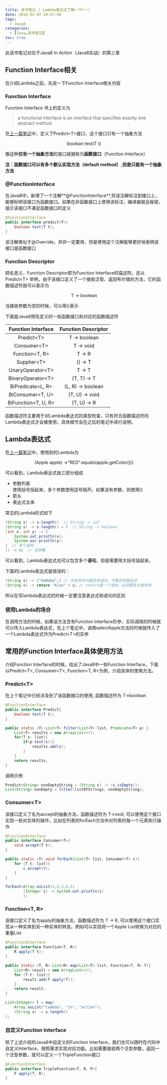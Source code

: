 ```yaml
---
title: 读书笔记 | Lambda表达式了解一下(一)
date: 2018-02-07 20:57:40
tags:
  - Java8
categories: 
  - [Java,读书笔记]
toc: true
---
```


此读书笔记对应于Java8 In Action（Java8实战）的第三章

<!--more-->

## Function Interface相关
在介绍Lambda之前，先说一下Function Interface相关内容
### Function Interface

Function Interface 书上的定义为
>a functional interface is an interface that specifies exactly one abstract method

在[上一篇笔记](https://lza852.com/2018/02/06/behavior-parameterization/)中，定义了Predict&lt;T&gt;接口，这个接口只有一个抽象方法
<center>boolean test(T t)</center>

像这种**仅有一个抽象方法**的接口就被称为**函数接口**（Function Interface）

**注：函数接口可以有多个默认实现方法（default method）,但是只能有一个抽象方法**

### @FunctionInterface
在Java8中，新增了一个注解**@FunctionInterface**,将该注解标注到接口上，能够标明该接口为函数接口。如果在非函数接口上使用该标注，编译器就会报错，提示该接口不满足函数接口的定义
```java
@FunctionInterface
public interface predict<T>{
    boolean test(T t);
}
```
该注解类似于@Override，并非一定要用，但是使用这个注解能够更好地表明该接口是函数接口

### Function Descriptor
顾名思义，Function Descriptor即为Function Interface的描述符。还以Predict&lt;T&gt; 举例，由于该接口定义了一个接收泛型、返回布尔值的方法，它的函数描述符就可以表示为
<center>T -> boolean</center>

当接收参数为空的时候，可以用()表示

下面是Java8预先定义的一些函数接口和对应的函数描述符

|Function Interface|Function Descriptor|
|:-----:|:------:|
|Predict&lt;T&gt;| T -&gt; boolean|
|Consumer&lt;T&gt;| T -&gt; void |
|Function&lt;T, R&gt; | T -&gt; R |
|Supplier&lt;T&gt;|() -&gt; T |
|UnaryOperator&lt;T&gt;|T -&gt; T|
|BinaryOperator&lt;T&gt;|(T, T) -&gt; T |
|BiPredicate&lt;L, R&gt;|(L, R) -&gt; boolean |
|BiConsumer&lt;T, U&gt;|(T, U) -&gt; void|
|BiFunction&lt;T, U, R&gt;|(T, U) -&gt; R|

函数描述符主要用于对Lambda表达式的类型检查，只有符合函数描述符的Lambda表达式才会被使用，具体细节会在之后的笔记中进行说明。

## Lambda表达式
在[上一篇笔记](https://lza852.com/2018/02/06/behavior-parameterization/)中，使用到的Lambda为
<div align="center">
 (Apple apple) ->"RED".equals(apple.getColor()))
</div>

可以看到，Lambda表达式由三部分组成  
- 参数列表  
使用括号括起来，多个参数使用逗号隔开。如果没有参数，则使用()
- 箭头
- 表达式主体  

常见的Lambda形式如下
```java
(String s) -> s.length()  // String -> int
(String s) -> s.length() > 5  // String -> boolean
(int x, int y) -> {  
    System.out.println(x);  
    System.our.println(y);  
}  // 多个语句
() -> 42  // 空参数
```

可以看到，Lambda表达式也可以包含多个**语句**，但是需要用大括号括起来。

下面的Lambda表达式是错误的：
```java
(String s) -> {"HaHaHa";} // 大括号中只能包含语句，不能包含表达式
(String s) -> return "Alan" + s; // return是一个语句，必须要在大括号内
```

所以在写lambda表达式的时候一定要注意表达式和语句的区别

### 使用Lambda的场合
在调用方法的时候，如果该方法含有Function Interface形参，实际调用的时候就可以传入Lambda表达式，在上个笔记中，调用selectApple方法的时候就传入了一个Lambda表达式作为Predict&lt;T&gt;的实参

## 常用的Function Interface具体使用方法
介绍Function Interface的时候，给出了Java8中一些Function Interface，下面以Predict&lt;T&gt;, Consumer&lt;T&gt;, Function&lt;T, R&gt;为例，介绍具体的使用方法。
### Predict&lt;T&gt;
在上个笔记中已经涉及到了该函数接口的使用, 函数描述符为 T->boolean
```java
@FunctionInterface
public interface Predict{
    boolean test(T t);
}

public static <T> List<T> filter(List<T> list, Predicate<T> p) {
    List<T> results = new ArrayList<>();
    for(T s: list){
        if(p.test(s)){
            results.add(s);
        }
    }   
    return results;
}
```
调用示例
```java
Predict<String> nonEmptyString = (String s) -> !s.isEmpty();
List<String> nonEmpty = filter(listOfStrings, nonEmptyString);
```

### Consumer&lt;T&gt;
该接口定义了名为accept的抽象方法，函数描述符为 T->void, 可以使用这个接口实现一些对实体的操作，比如在列表的forEach方法中对列表的每一个元素执行操作
```java
@FunctionInterface
public interface Consumer<T>{
    void accept(T t);
}

public static <T> void forEach(List<T> list, Consumer<T> c){
    for (T t: list){
        c.accept(t);
    }
}

forEach(Array.asList(1,2,3,4,5)
        (Integer i) -> System.out.println(i)
        );
```

### Function&lt;T, R&gt;
该接口定义了名为apply的抽象方法，函数描述符为 T -> R, 可以使用这个接口实现从一种实体到另一种实体的转变。例如可以实现将一个Apple List转换为对应的重量List
```java
@FunctionInterface
public interface Function<T, R>{
    R apply(T t);
}

public static <T, R> List<R> map(List<T> list, Function<T, R> f){
    List<R> result = new ArrayList<>();
    for (T t: list){
        result.add(f.apply(T));
    }
    return result;
}

List<Integer> l = map(
    Array.asList("lambda", "in", "action");
    (String s) -> s.length()
);

```


### 自定义Function Interface
除了上述介绍的Java8中自定义的Function Interface，我们也可以随时在代码中自定义Interface，按照需求实现对应功能。比如需要接收两个泛型参数，返回一个泛型参数，就可以定义一个TripleFunction接口
```java
@FunctionInterface
public interface TripleFunction<T, R, F>{
    F apply(T, R);
}
```




